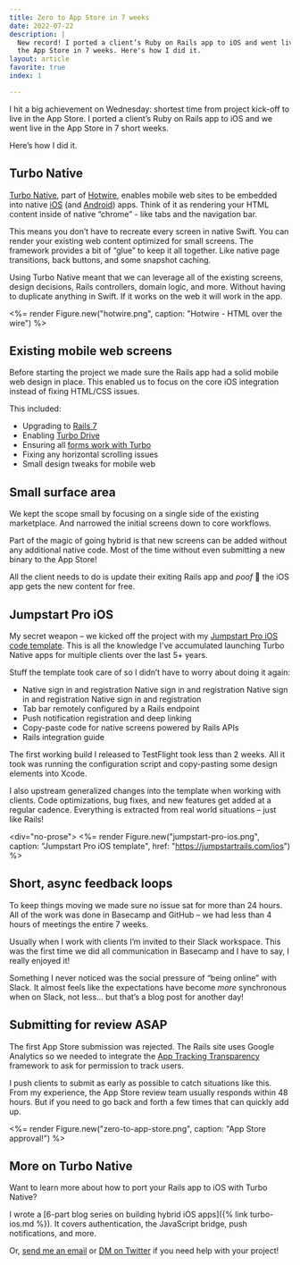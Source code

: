 ```yaml
---
title: Zero to App Store in 7 weeks
date: 2022-07-22
description: |
  New record! I ported a client’s Ruby on Rails app to iOS and went live in
  the App Store in 7 weeks. Here's how I did it.
layout: article
favorite: true
index: 1

---
```


I hit a big achievement on Wednesday: shortest time from project kick-off to live in the App Store. I ported a client’s Ruby on Rails app to iOS and we went live in the App Store in 7 short weeks.

Here’s how I did it.

## Turbo Native

[Turbo Native](https://turbo.hotwired.dev/handbook/native), part of [Hotwire](https://hotwired.dev), enables mobile web sites to be embedded into native [iOS](https://github.com/hotwired/turbo-ios) (and [Android](https://github.com/hotwired/turbo-android)) apps. Think of it as rendering your HTML content inside of native “chrome” - like tabs and the navigation bar.

This means you don’t have to recreate every screen in native Swift. You can render your existing web content optimized for small screens. The framework provides a bit of “glue” to keep it all together. Like native page transitions, back buttons, and some snapshot caching.

Using Turbo Native meant that we can leverage all of the existing screens, design decisions, Rails controllers, domain logic, and more. Without having to duplicate anything in Swift. If it works on the web it will work in the app.

<%= render Figure.new("hotwire.png", caption: "Hotwire - HTML over the wire") %>

## Existing mobile web screens

Before starting the project we made sure the Rails app had a solid mobile web design in place. This enabled us to focus on the core iOS integration instead of fixing HTML/CSS issues.

This included:

* Upgrading to [Rails 7](https://rubyonrails.org/2021/12/15/Rails-7-fulfilling-a-vision)
* Enabling [Turbo Drive](https://turbo.hotwired.dev/handbook/drive)
* Ensuring all [forms work with Turbo](https://turbo.hotwired.dev/handbook/drive#form-submissions)
* Fixing any horizontal scrolling issues
* Small design tweaks for mobile web

## Small surface area

We kept the scope small by focusing on a single side of the existing marketplace. And narrowed the initial screens down to core workflows.

Part of the magic of going hybrid is that new screens can be added without any additional native code. Most of the time without even submitting a new binary to the App Store!

All the client needs to do is update their exiting Rails app and *poof* 💨 the iOS app gets the new content for free.

## Jumpstart Pro iOS

My secret weapon – we kicked off the project with my [Jumpstart Pro iOS code template](https://jumpstartrails.com/ios). This is all the knowledge I've accumulated launching Turbo Native apps for multiple clients over the last 5+ years.

Stuff the template took care of so I didn’t have to worry about doing it again:

* Native sign in and registration Native sign in and registration Native sign in and registration Native sign in and registration
* Tab bar remotely configured by a Rails endpoint
* Push notification registration and deep linking
* Copy-paste code for native screens powered by Rails APIs 
* Rails integration guide

The first working build I released to TestFlight took less than 2 weeks. All it took was running the configuration script and copy-pasting some design elements into Xcode.

I also upstream generalized changes into the template when working with clients. Code optimizations, bug fixes, and new features get added at a regular cadence. Everything is extracted from real world situations – just like Rails!

<div="no-prose">
  <%= render Figure.new("jumpstart-pro-ios.png", caption: "Jumpstart Pro iOS template", href: "https://jumpstartrails.com/ios") %>
</div>

## Short, async feedback loops

To keep things moving we made sure no issue sat for more than 24 hours. All of the work was done in Basecamp and GitHub – we had less than 4 hours of meetings the entire 7 weeks.

Usually when I work with clients I’m invited to their Slack workspace. This was the first time we did all communication in Basecamp and I have to say, I really enjoyed it!

Something I never noticed was the social pressure of “being online” with Slack. It almost feels like the expectations have become *more* synchronous when on Slack, not less… but that’s a blog post for another day!

## Submitting for review ASAP

The first App Store submission was rejected. The Rails site uses Google Analytics so we needed to integrate the [App Tracking Transparency](https://developer.apple.com/documentation/apptrackingtransparency) framework to ask for permission to track users.

I push clients to submit as early as possible to catch situations like this. From my experience, the App Store review team usually responds within 48 hours. But if you need to go back and forth a few times that can quickly add up.

<%= render Figure.new("zero-to-app-store.png", caption: "App Store approval!") %>

## More on Turbo Native

Want to learn more about how to port your Rails app to iOS with Turbo Native?

I wrote a [6-part blog series on building hybrid iOS apps]({% link turbo-ios.md %}). It covers authentication, the JavaScript bridge, push notifications, and more.

Or, [send me an email](mailto:joe@masilotti.com) or [DM on Twitter](https://twitter.com/joemasilotti) if you need help with your project!
